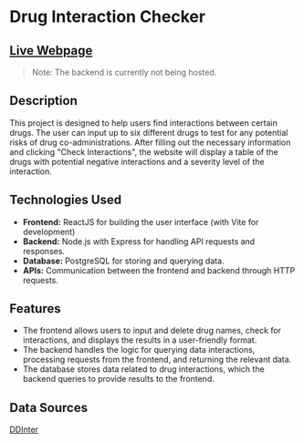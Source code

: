 # Drug Interaction Checker

## [Live Webpage](https://drug-interaction.vercel.app/)
> Note: The backend is currently not being hosted.

## Description
This project is designed to help users find interactions between certain drugs. The user can input up to six different drugs to test for any potential risks of drug co-administrations. After filling out the necessary information and clicking "Check Interactions", the website will display a table of the drugs with potential negative interactions and a severity level of the interaction.

## Technologies Used
* **Frontend:** ReactJS for building the user interface (with Vite for development)
* **Backend:** Node.js with Express for handling API requests and responses.
* **Database:** PostgreSQL for storing and querying data.
* **APIs:** Communication between the frontend and backend through HTTP requests.

## Features
* The frontend allows users to input and delete drug names, check for interactions, and displays the results in a user-friendly format.
* The backend handles the logic for querying data interactions, processing requests from the frontend, and returning the relevant data.
* The database stores data related to drug interactions, which the backend queries to provide results to the frontend.

## Data Sources
[DDInter](http://ddinter.scbdd.com/) 